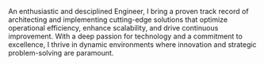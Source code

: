 An enthusiastic and desciplined Engineer, I bring a proven track record of architecting and implementing cutting-edge solutions that optimize operational efficiency, enhance scalability, and drive continuous improvement. With a deep passion for technology and a commitment to excellence, I thrive in dynamic environments where innovation and strategic problem-solving are paramount.
